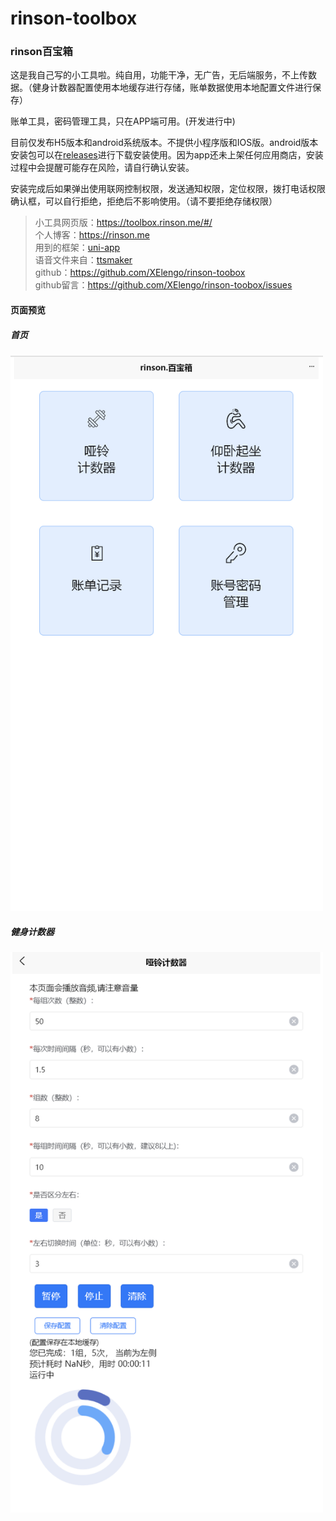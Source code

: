 # rinson-toolbox
### rinson百宝箱

这是我自己写的小工具啦。纯自用，功能干净，无广告，无后端服务，不上传数据。（健身计数器配置使用本地缓存进行存储，账单数据使用本地配置文件进行保存）

账单工具，密码管理工具，只在APP端可用。(开发进行中)

目前仅发布H5版本和android系统版本。不提供小程序版和IOS版。android版本安装包可以在[releases](https://github.com/XElengo/rinson-toobox/releases)进行下载安装使用。因为app还未上架任何应用商店，安装过程中会提醒可能存在风险，请自行确认安装。

安装完成后如果弹出使用联网控制权限，发送通知权限，定位权限，拨打电话权限确认框，可以自行拒绝，拒绝后不影响使用。（请不要拒绝存储权限）

> 小工具网页版：https://toolbox.rinson.me/#/<br>
> 个人博客：https://rinson.me<br>
> 用到的框架：[uni-app](https://uniapp.dcloud.net.cn/)<br>
> 语音文件来自：[ttsmaker](https://ttsmaker.com/)<br>
> github：https://github.com/XElengo/rinson-toobox<br>
> github留言：https://github.com/XElengo/rinson-toobox/issues<br>

#### 页面预览
##### 首页
<div >
  <img src="./preview/page1.png" width = "500px" />
</div>
  

##### 健身计数器
<div >
  <img src="./preview/page2.png" width = "500px" />
</div>
